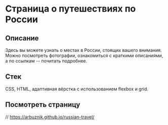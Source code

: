 # Страница о путешествиях по России

## Описание

Здесь вы можете узнать о местах в России, стоящих вашего внимания. Можно посмотреть фотографии, ознакомиться с краткими описаниями, а по ссылкам -- почитать подробнее.

## Стек

CSS, HTML, адаптивная вёрстка с использованием flexbox и grid. 

## Посмотреть страницу

// https://arbuznik.github.io/russian-travel/